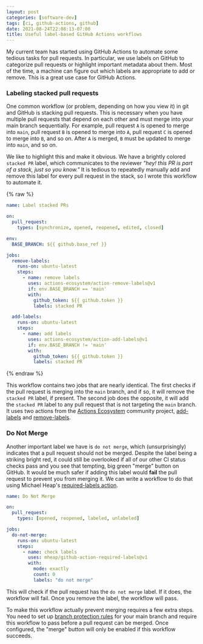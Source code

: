 ```yaml
---
layout: post
categories: [software-dev]
tags: [ci, github-actions, github]
date: 2021-08-24T22:08:13-07:00
title: Useful label-based GitHub Actions workflows
---
```


My current team has started using GitHub Actions to automate some tedious tasks for pull requests. In particular, we use labels on GitHub to categorize pull requests or highlight important metadata about them. Most of the time, a machine can figure out which labels are appropriate to add or remove. This is a great use case for GitHub Actions.

<!--excerpt-->

### Labeling stacked pull requests

One common workflow (or problem, depending on how you view it) in git and GitHub is stacking pull requests. This is necessary when you have multiple pull requests that depend on each other and must merge into your main branch sequentially. For example, pull request `A` is opened to merge into `main`, pull request `B` is opened to merge into `A`, pull request `C` is opened to merge into `B`, and so on. After `A` is merged, `B` must be updated to merge into `main`, and so on.

We like to highlight this and make it obvious. We have a brightly colored `stacked PR` label, which communicates to the reviewer _"hey! this PR is part of a stack, just so you know."_ It is tedious to repeatedly manually add and remove this label for every pull request in the stack, so I wrote this workflow to automate it.

{% raw %}
```yaml
name: Label stacked PRs

on:
  pull_request:
    types: [synchronize, opened, reopened, edited, closed]

env:
  BASE_BRANCH: ${{ github.base_ref }}

jobs:
  remove-labels:
    runs-on: ubuntu-latest
    steps:
      - name: remove labels
        uses: actions-ecosystem/action-remove-labels@v1
        if: env.BASE_BRANCH == 'main'
        with:
          github_token: ${{ github.token }}
          labels: stacked PR

  add-labels:
    runs-on: ubuntu-latest
    steps:
      - name: add labels
        uses: actions-ecosystem/action-add-labels@v1
        if: env.BASE_BRANCH != 'main'
        with:
          github_token: ${{ github.token }}
          labels: stacked PR
```
{% endraw %}

This workflow contains two jobs that are nearly identical. The first checks if the pull request is merging into the `main` branch, and if so, it will remove the `stacked PR` label, if present. The second job does the opposite, it will add the `stacked PR` label to any pull request that is not targeting the `main` branch. It uses two actions from the [Actions Ecosystem](https://github.com/actions-ecosystem) community project, [add-labels](https://github.com/marketplace/actions/actions-ecosystem-add-labels) and [remove-labels](https://github.com/marketplace/actions/actions-ecosystem-remove-labels).

### Do Not Merge

Another important label we have is `do not merge`, which (unsurprisingly) indicates that a pull request should not be merged. Despite the label being a striking bright red, it could still be overlooked if all of our other CI status checks pass and you see that tempting, big green "merge" button on GitHub. It would be much safer if adding this label would **fail** the pull request to prevent you from merging it. We can write a workflow to do that using Michael Heap's [required-labels action](https://github.com/marketplace/actions/require-labels).

```yaml
name: Do Not Merge

on:
  pull_request:
    types: [opened, reopened, labeled, unlabeled]

jobs:
  do-not-merge:
    runs-on: ubuntu-latest
    steps:
      - name: check labels
        uses: mheap/github-action-required-labels@v1
        with:
          mode: exactly
          count: 0
          labels: "do not merge"
```

This will check if the pull request has the `do not merge` label. If it does, the workflow will fail. Once you remove the label, the workflow will pass.

To make this workflow actually prevent merging requires a few extra steps. You need to set up [branch protection rules](https://docs.github.com/en/github/administering-a-repository/defining-the-mergeability-of-pull-requests/managing-a-branch-protection-rule) for your main branch and require this workflow to pass before a pull request can be merged. Once configured, the "merge" button will only be enabled if this workflow succeeds.
